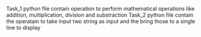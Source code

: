 Task_1 python file contain operation to perform mathematical operations like addition, multiplication, division and substraction
Task_2 python file contain the operatain to take input two string as input and the bring those to a single line to display
